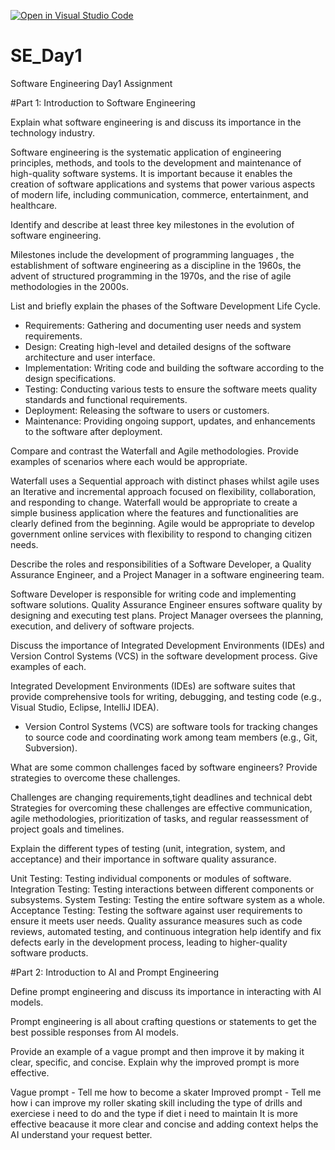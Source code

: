 [![Open in Visual Studio Code](https://classroom.github.com/assets/open-in-vscode-2e0aaae1b6195c2367325f4f02e2d04e9abb55f0b24a779b69b11b9e10269abc.svg)](https://classroom.github.com/online_ide?assignment_repo_id=18377850&assignment_repo_type=AssignmentRepo)
# SE_Day1
Software Engineering Day1 Assignment

#Part 1: Introduction to Software Engineering

Explain what software engineering is and discuss its importance in the technology industry.

 Software engineering is the systematic application of engineering principles, methods, and tools to the development and maintenance of high-quality software systems. It is important because it enables the creation of software applications and systems that power various aspects of modern life, including communication, commerce, entertainment, and healthcare.


Identify and describe at least three key milestones in the evolution of software engineering.

Milestones include the development of programming languages , the establishment of software engineering as a discipline in the 1960s, the advent of structured programming in the 1970s, and the rise of agile methodologies in the 2000s.


List and briefly explain the phases of the Software Development Life Cycle.

 - Requirements: Gathering and documenting user needs and system requirements.
  - Design: Creating high-level and detailed designs of the software architecture and user interface.
  - Implementation: Writing code and building the software according to the design specifications.
  - Testing: Conducting various tests to ensure the software meets quality standards and functional requirements.
  - Deployment: Releasing the software to users or customers.
  - Maintenance: Providing ongoing support, updates, and enhancements to the software after deployment.


Compare and contrast the Waterfall and Agile methodologies. Provide examples of scenarios where each would be appropriate.

Waterfall uses a Sequential approach with distinct phases whilst agile uses an Iterative and incremental approach focused on flexibility, collaboration, and responding to change.
Waterfall would be appropriate to create a simple business application where the features and functionalities are clearly defined from the beginning. 
Agile would be appropriate to develop government online services with flexibility to respond to changing citizen needs. 


Describe the roles and responsibilities of a Software Developer, a Quality Assurance Engineer, and a Project Manager in a software engineering team.

Software Developer is responsible for writing code and implementing software solutions.
 Quality Assurance Engineer ensures software quality by designing and executing test plans.
Project Manager oversees the planning, execution, and delivery of software projects.

Discuss the importance of Integrated Development Environments (IDEs) and Version Control Systems (VCS) in the software development process. Give examples of each.

Integrated Development Environments (IDEs) are software suites that provide comprehensive tools for writing, debugging, and testing code (e.g., Visual Studio, Eclipse, IntelliJ IDEA).
  - Version Control Systems (VCS) are software tools for tracking changes to source code and coordinating work among team members (e.g., Git, Subversion).

What are some common challenges faced by software engineers? Provide strategies to overcome these challenges.

Challenges are changing requirements,tight deadlines and technical debt
Strategies for overcoming these challenges are  effective communication, agile methodologies, prioritization of tasks, and regular reassessment of project goals and timelines.


Explain the different types of testing (unit, integration, system, and acceptance) and their importance in software quality assurance.

Unit Testing: Testing individual components or modules of software.
Integration Testing: Testing interactions between different components or subsystems.
System Testing: Testing the entire software system as a whole.
Acceptance Testing: Testing the software against user requirements to ensure it meets user needs.
Quality assurance measures such as code reviews, automated testing, and continuous integration help identify and fix defects early in the development process, leading to higher-quality software products.


#Part 2: Introduction to AI and Prompt Engineering


Define prompt engineering and discuss its importance in interacting with AI models.

Prompt engineering is all about crafting questions or statements to get the best possible responses from AI models. 



Provide an example of a vague prompt and then improve it by making it clear, specific, and concise. Explain why the improved prompt is more effective.

Vague prompt - Tell me how to become a skater
Improved prompt - Tell me how i can improve my roller skating skill including the type of drills and exerciese i need to do and the type if diet i need to maintain
It is more effective beacause it more clear and concise and adding context helps the AI understand your request better. 
